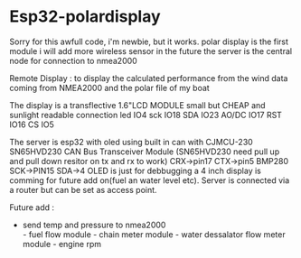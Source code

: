 # Esp32-polardisplay
Sorry for this awfull code, i'm newbie, but it works.
polar display is the first module
i will add more wireless sensor in the future
the server is the central node for connection to nmea2000

Remote Display : to display the calculated performance from the wind data coming from NMEA2000 and the polar file of my boat

The display is a transflective 1.6"LCD MODULE small but CHEAP and sunlight readable
connection  led IO4
            sck IO18
            SDA IO23
            AO/DC IO17
            RST IO16
            CS IO5 

The server is esp32 with oled using built in can with CJMCU-230 SN65HVD230 CAN Bus Transceiver Module
(SN65HVD230 need pull up and pull down resitor on tx and rx to work)
CRX->pin17 CTX->pin5
BMP280   SCK->PIN15 SDA->4
OLED is just for debbugging a 4 inch display is comming for future add on(fuel an water level etc). 
Server is connected via a router but can be set as access point.



Future add : 
- send temp and pressure to nmea2000           
       - fuel flow module
              - chain meter module
              - water dessalator flow meter module
              - engine rpm
              
              
 
